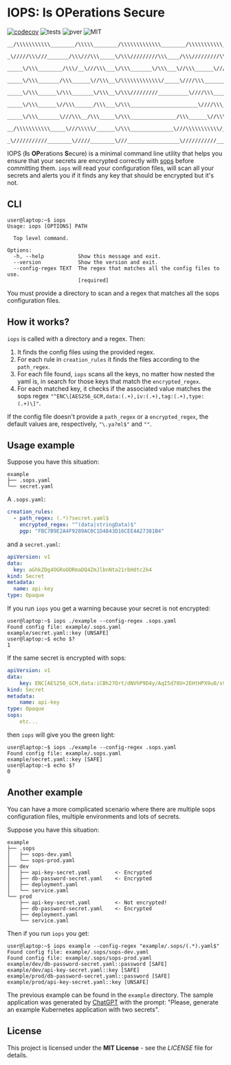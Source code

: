 # IOPS: **I**s **OP**erations **S**ecure

[![codecov](https://codecov.io/gh/lorenzophys/iops/branch/main/graph/badge.svg?token=7RQ5P3X22D)](https://codecov.io/gh/lorenzophys/iops)
![tests](https://img.shields.io/github/actions/workflow/status/lorenzophys/iops/test-workflow?branch=main&label=tests)
![pver](https://img.shields.io/pypi/pyversions/iops)
![MIT](https://img.shields.io/github/license/lorenzophys/iops)

```ascii
__/\\\\\\\\\\\________/\\\\\________/\\\\\\\\\\\\\________/\\\\\\\\\\\___        
 _\/////\\\///_______/\\\///\\\_____\/\\\/////////\\\____/\\\/////////\\\_       
  _____\/\\\________/\\\/__\///\\\___\/\\\_______\/\\\___\//\\\______\///__      
   _____\/\\\_______/\\\______\//\\\__\/\\\\\\\\\\\\\/_____\////\\\_________     
    _____\/\\\______\/\\\_______\/\\\__\/\\\/////////__________\////\\\______    
     _____\/\\\______\//\\\______/\\\___\/\\\______________________\////\\\___   
      _____\/\\\_______\///\\\__/\\\_____\/\\\_______________/\\\______\//\\\__  
       __/\\\\\\\\\\\_____\///\\\\\/______\/\\\______________\///\\\\\\\\\\\/___ 
        _\///////////________\/////________\///_________________\///////////_____
```

IOPS (**I**s **OP**erations **S**ecure) is a minimal command line utility that helps you ensure that your secrets are encrypted correctly with [sops](https://github.com/mozilla/sops) before committing them. `iops` will read your configuration files, will scan all your secrets and alerts you if it finds any key that should be encrypted but it's not.

## CLI

```console
user@laptop:~$ iops
Usage: iops [OPTIONS] PATH

  Top level command.

Options:
  -h, --help           Show this message and exit.
  --version            Show the version and exit.
  --config-regex TEXT  The regex that matches all the config files to use.
                       [required]
```

You must provide a directory to scan and a regex that matches all the sops configuration files.

## How it works?

`iops` is called with a directory and a regex. Then:

1. It finds the config files using the provided regex.
2. For each rule in `creation_rules` it finds the files according to the `path_regex`.
3. For each file found, `iops` scans all the keys, no matter how nested the yaml is, in search for those keys that match the `encrypted_regex`.
4. For each matched key, it checks if the associated value matches the sops regex `"^ENC\[AES256_GCM,data:(.+),iv:(.+),tag:(.+),type:(.+)\]"`.

If the config file doesn't provide a `path_regex` or a `encrypted_regex`, the default values are, respectively, `"\.ya?ml$"` and `""`.

## Usage example

Suppose you have this situation:

```text
example
├── .sops.yaml
└── secret.yaml
```

A `.sops.yaml`:

```yaml
creation_rules:
  - path_regex: (.*)?secret.yaml$
    encrypted_regex: "^(data|stringData)$"
    pgp: "FBC7B9E2A4F9289AC0C1D4843D16CEE4A27381B4"
```

and a `secret.yaml`:

```yaml
apiVersion: v1
data:
  key: aGhkZDg4OGRoODRmaDQ4ZmJlbnNta21rbHdtc2k4
kind: Secret
metadata:
  name: api-key
type: Opaque
```

If you run `iops` you get a warning because your secret is not encrypted:

```console
user@laptop:~$ iops ./example --config-regex .sops.yaml
Found config file: example/.sops.yaml
example/secret.yaml::key [UNSAFE]
user@laptop:~$ echo $?
1
```

If the same secret is encrypted with sops:

```yaml
apiVersion: v1
data:
    key: ENC[AES256_GCM,data:iCBh27Ort/dNVhP9D4y/AqI5d78U+2EHtHPX9u0/s9ANhA2VeqKSOQ==,iv:HkQVUgB6nvN3TU355K/PTU2NroahHAdoJhzJdgZFMwo=,tag:ayNppVmYJ/MLGrW9RtjV1A==,type:str]
kind: Secret
metadata:
    name: api-key
type: Opaque
sops:
    etc...

```

then `iops` will give you the green light:

```console
user@laptop:~$ iops ./example --config-regex .sops.yaml
Found config file: example/.sops.yaml
example/secret.yaml::key [SAFE]
user@laptop:~$ echo $?
0
```

## Another example

You can have a more complicated scenario where there are multiple sops configuration files, multiple environments and lots of secrets.

Suppose you have this situation:

```text
example
├── .sops
│   ├── sops-dev.yaml
│   └── sops-prod.yaml
├── dev
│   ├── api-key-secret.yaml        <- Encrypted
│   ├── db-password-secret.yaml    <- Encrypted
│   ├── deployment.yaml
│   └── service.yaml
└── prod
    ├── api-key-secret.yaml        <- Not encrypted!
    ├── db-password-secret.yaml    <- Encrypted
    ├── deployment.yaml
    └── service.yaml
```

Then if you run `iops` you get:

```console
user@laptop:~$ iops example --config-regex "example/.sops/(.*).yaml$"
Found config file: example/.sops/sops-dev.yaml
Found config file: example/.sops/sops-prod.yaml
example/dev/db-password-secret.yaml::password [SAFE]
example/dev/api-key-secret.yaml::key [SAFE]
example/prod/db-password-secret.yaml::password [SAFE]
example/prod/api-key-secret.yaml::key [UNSAFE]
```

The previous example can be found in the `example` directory. The sample application was generated by [ChatGPT](https://chat.openai.com/chat) with the prompt: "Please, generate an example Kubernetes application with two secrets".

## License

This project is licensed under the **MIT License** - see the *LICENSE* file for details.

